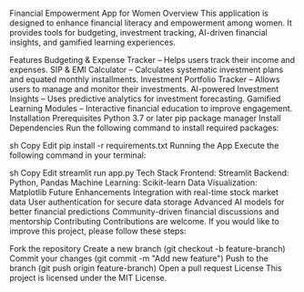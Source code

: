 Financial Empowerment App for Women
Overview
This application is designed to enhance financial literacy and empowerment among women. It provides tools for budgeting, investment tracking, AI-driven financial insights, and gamified learning experiences.

Features
Budgeting & Expense Tracker – Helps users track their income and expenses.
SIP & EMI Calculator – Calculates systematic investment plans and equated monthly installments.
Investment Portfolio Tracker – Allows users to manage and monitor their investments.
AI-powered Investment Insights – Uses predictive analytics for investment forecasting.
Gamified Learning Modules – Interactive financial education to improve engagement.
Installation
Prerequisites
Python 3.7 or later
pip package manager
Install Dependencies
Run the following command to install required packages:

sh
Copy
Edit
pip install -r requirements.txt
Running the App
Execute the following command in your terminal:

sh
Copy
Edit
streamlit run app.py
Tech Stack
Frontend: Streamlit
Backend: Python, Pandas
Machine Learning: Scikit-learn
Data Visualization: Matplotlib
Future Enhancements
Integration with real-time stock market data
User authentication for secure data storage
Advanced AI models for better financial predictions
Community-driven financial discussions and mentorship
Contributing
Contributions are welcome. If you would like to improve this project, please follow these steps:

Fork the repository
Create a new branch (git checkout -b feature-branch)
Commit your changes (git commit -m "Add new feature")
Push to the branch (git push origin feature-branch)
Open a pull request
License
This project is licensed under the MIT License.
